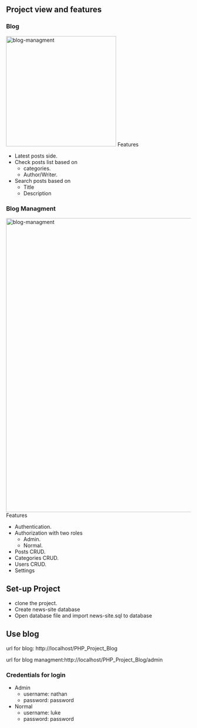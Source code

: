 ## Project view and features

### Blog

<img src="https://user-images.githubusercontent.com/93633549/200005378-8a383015-159f-41c8-a0c1-2e770b325cc5.png" alt="blog-managment" width="300"/>
Features

- Latest posts side.
- Check posts list based on
    - categories.
    - Author/Writer.
- Search posts based on
    - Title
    - Description
    

### Blog Managment

<img src="https://user-images.githubusercontent.com/93633549/200009312-98a5783b-839a-4184-a8d8-ced5910de2cf.png" alt="blog-managment" width="800"/>
Features

- Authentication.
- Authorization with two roles
    - Admin.
    - Normal.
- Posts CRUD.
- Categories CRUD.
- Users CRUD.
- Settings

## Set-up Project
 - clone the project.
 - Create news-site database
 - Open database file and import news-site.sql to database
 
 ## Use blog
 
 url for blog: http://localhost/PHP_Project_Blog
 
 url for blog managment:http://localhost/PHP_Project_Blog/admin
 
 ### Credentials for login
  - Admin
    - username: nathan
    - password: password  
  - Normal
    - username: luke
    - password: password


